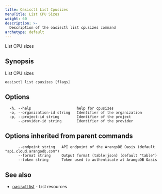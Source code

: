 ```yaml
---
title: Oasisctl List Cpusizes
menuTitle: List CPU Sizes
weight: 60
description: >-
  Description of the oasisctl list cpusizes command
archetype: default
---
```

List CPU sizes

## Synopsis

List CPU sizes

```
oasisctl list cpusizes [flags]
```

## Options

```
  -h, --help                     help for cpusizes
  -o, --organization-id string   Identifier of the organization
  -p, --project-id string        Identifier of the project
      --provider-id string       Identifier of the provider
```

## Options inherited from parent commands

```
      --endpoint string   API endpoint of the ArangoDB Oasis (default "api.cloud.arangodb.com")
      --format string     Output format (table|json) (default "table")
      --token string      Token used to authenticate at ArangoDB Oasis
```

## See also

* [oasisctl list](_index.md)	 - List resources

